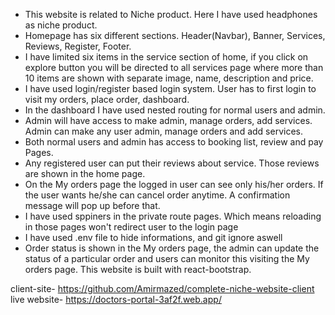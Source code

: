 * This website is related to Niche product. Here I have used headphones as niche product. 
* Homepage has six different sections. Header(Navbar), Banner, Services, Reviews, Register, Footer.
* I have limited six items in the service section of home, if you click on explore button you will be directed to all services page where more than 10 items are shown with separate image, name, description and price.
* I have used login/register based login system. User has to first login to visit my orders, place order, dashboard.
* In the dashboard I have used nested routing for normal users and admin.
* Admin will have access to make admin, manage orders, add services. Admin can make any user admin, manage orders and add services.
* Both normal users and admin has access to booking list, review and pay Pages.
* Any registered user can put their reviews about service. Those reviews are shown in the home page.
* On the My orders page the logged in user can see only his/her orders. If the user wants he/she can cancel order anytime. A confirmation message will pop up before that.
* I have used sppiners in the private route pages. Which means reloading in those pages won't redirect user to the login page
* I have used .env file to hide informations, and git ignore aswell
* Order status is shown in the My orders page, the admin can update the status of a particular order and users can monitor this visiting the My orders page. This website is built with react-bootstrap.


client-site- https://github.com/Amirmazed/complete-niche-website-client
live website- https://doctors-portal-3af2f.web.app/
